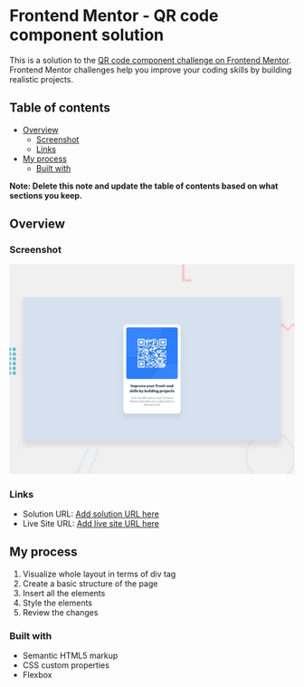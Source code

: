 # Frontend Mentor - QR code component solution

This is a solution to the [QR code component challenge on Frontend Mentor](https://www.frontendmentor.io/challenges/qr-code-component-iux_sIO_H). Frontend Mentor challenges help you improve your coding skills by building realistic projects. 

## Table of contents

- [Overview](#overview)
  - [Screenshot](#screenshot)
  - [Links](#links)
- [My process](#my-process)
  - [Built with](#built-with)

**Note: Delete this note and update the table of contents based on what sections you keep.**

## Overview

### Screenshot

![](./preview.jpg)

### Links

- Solution URL: [Add solution URL here](https://github.com/imSinjid/QR_Code_Card)
- Live Site URL: [Add live site URL here](https://imsinjid.github.io/QR_Code_Card/)

## My process

1. Visualize whole layout in terms of div tag
2. Create a basic structure of the page
3. Insert all the elements
4. Style the elements
5. Review the changes

### Built with

- Semantic HTML5 markup
- CSS custom properties
- Flexbox
